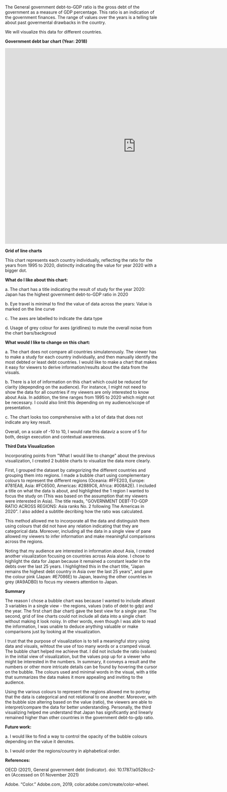 The General government debt-to-GDP ratio is the gross debt of the government as a measure of GDP percentage. This ratio is an indication of the government finances. The range of values over the years is a telling tale about past govermental drawbacks in the country.

We will visualize this data for different countries.

__Government debt bar chart (Year: 2018)__


<iframe src="https://data.oecd.org/chart/6vmX" width="860" height="645" style="border: 0" mozallowfullscreen="true" webkitallowfullscreen="true" allowfullscreen="true"><a href="https://data.oecd.org/chart/6vmX" target="_blank">OECD Chart: General government debt, Total, % of GDP, Annual, 2018</a></iframe>


__Grid of line charts__


This chart represents each country individually, reflecting the ratio for the years from 1995 to 2020, distinctly indicating the value for year 2020 with a bigger dot.

<div class="flourish-embed flourish-chart" data-src="visualisation/7678272"><script src="https://public.flourish.studio/resources/embed.js"></script></div>

**What do I like about this chart:**

a. The chart has a title indicating the result of study for the year 2020: Japan has the highest government debt-to-GDP ratio in 2020

b. Eye travel is minimal to find the value of data across the years: Value is marked on the line curve

c. The axes are labelled to indicate the data type

d. Usage of grey colour for axes (gridlines) to mute the overall noise from the chart bars/backgroud

**What would I like to change on this chart:**

a. The chart does not compare all countries simulatenously. The viewer has to make a study for each country individually, and then manually identify the most debted or least debt countries. I would like to make a chart that makes it easy for viewers to derive information/results about the data from the visuals.

b. There is a lot of information on this chart which could be reduced for clarity (depepnding on the audience). For instance, I might not need to show the data for all countries if my viewers are only interested to know about Asia. In addition, the time ranges from 1995 to 2020 which might not be necessary. I could also limit this depending on my audience/scope of presentation.

c. The chart looks too comprehensive with a lot of data that does not indicate any key result.

Overall, on a scale of -10 to 10, I would rate this dataviz a score of 5 for both, design execution and contextual awareness. 

__Third Data Visualization__


Incorporating points from "What I would like to change" about the previous visualization, I created 2 bubble charts to visualize the data more clearly. 

<div class="flourish-embed flourish-scatter" data-src="visualisation/7691484"><script src="https://public.flourish.studio/resources/embed.js"></script></div>

First, I grouped the dataset by categorizing the different countries and grouping them into regions. I made a bubble chart using complementary colours to represent the different regions (Oceania: #FFE203, Europe: #781EA8, Asia: #FC6500, Americas: #2889C6, Africa: #008A2E). I included a title on what the data is about, and highlighted the 1 region I wanted to focus the study on (This was based on the assumption that my viewers were interested in Asia). The title reads, "GOVERNMENT DEBT-TO-GDP RATIO ACROSS REGIONS: Asia ranks No. 2 following The Americas in 2020". I also added a subtitle decribing how the ratio was calculated. 

This method allowed me to incorporate all the data and distinguish them using colours that did not have any relation indicating that they are categorical data. Moreover, including all the data in a single view of pane allowed my viewers to infer information and make meaningful comparisons across the regions. 

<div class="flourish-embed flourish-scatter" data-src="visualisation/7692158"><script src="https://public.flourish.studio/resources/embed.js"></script></div>

Noting that my audience are interested in information about Asia, I created another visualization focusing on countries across Asia alone. I chose to highlight the data for Japan because it remained a constant leader in the debts over the last 25 years. I highlighted this in the chart title, "Japan remains the highest debt country in Asia over the last 25 years", and gave the colour pink (Japan: #E7086E) to Japan, leaving the other countries in grey (#A9ADB0) to focus my viewers attention to Japan. 

__Summary__


The reason I chose a bubble chart was because I wanted to include atleast 3 variables in a single view - the regions, values (ratio of debt to gdp) and the year. The first chart (bar chart) gave the best view for a single year. The second, grid of line charts could not include all data into a single chart without making it look noisy. In other words, even though I was able to read the information, I was unable to deduce anything valuable or make comparisons just by looking at the visualization.

I trust that the purpose of visualization is to tell a meaningful story using data and visuals, wihtout the use of too many words or a cramped visual. The bubble chart helped me achieve that. I did not include the ratio (values) in the initial view of visualization, but the values pop up for a viewer who might be interested in the numbers. In summary, it conveys a result and the numbers or other more intricate details can be found by hovering the cursor on the bubble. 
The colours used and minimal words in the visual, with a title that summarizes the data makes it more appealing and inviting to the audience.

Using the various colours to represent the regions allowed me to portray that the data is categorical and not relational to one another. Moreover, with the bubble size altering based on the value (ratio), the viewers are able to interpret/compare the data for better understanding. Personally, the third visualizing helped me understand that Japan has significantly and linearly remained higher than other countries in the government debt-to-gdp ratio. 

__Future work:__

a. I would like to find a way to control the opacity of the bubble colours depending on the value it denotes. 

b. I would order the regions/country in alphabetical order. 

__References:__

OECD (2021), General government debt (indicator). doi: 10.1787/a0528cc2-en (Accessed on 01 November 2021)

Adobe. “Color.” Adobe.com, 2019, color.adobe.com/create/color-wheel.



